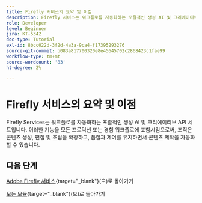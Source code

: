 ```yaml
---
title: Firefly 서비스의 요약 및 이점
description: Firefly 서비스는 워크플로를 자동화하는 포괄적인 생성 AI 및 크리에이티브 API 세트입니다
role: Developer
level: Beginner
jira: KT-5342
doc-type: Tutorial
exl-id: 8bcc022d-3f2d-4a3a-9ca4-f17395293276
source-git-commit: b083a817700320e8e45645702c2868423c1fae99
workflow-type: tm+mt
source-wordcount: '83'
ht-degree: 2%

---
```


# Firefly 서비스의 요약 및 이점

Firefly Services는 워크플로를 자동화하는 포괄적인 생성 AI 및 크리에이티브 API 세트입니다. 이러한 기능을 모든 프로덕션 또는 경험 워크플로에 포함시킴으로써, 조직은 콘텐츠 생성, 편집 및 조립을 확장하고, 품질과 제어를 유지하면서 콘텐츠 제작을 자동화할 수 있습니다.

## 다음 단계

[Adobe Firefly 서비스](./firefly-services.md){target="_blank"}(으)로 돌아가기

[모든 모듈](../../../overview.md){target="_blank"}(으)로 돌아가기
